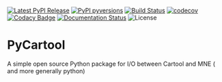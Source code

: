 [![Latest PyPI Release](https://img.shields.io/pypi/v/pycartool.svg)](https://pypi.org/project/pycartool/)
[![PyPI pyversions](https://img.shields.io/pypi/pyversions/pycartool.svg)](https://pypi.python.org/pypi/pycartool/)
[![Build Status](https://travis-ci.com/vferat/PyCartool.svg?branch=master)](https://travis-ci.com/vferat/PyCartool)
[![codecov](https://codecov.io/gh/vferat/PyCartool/branch/master/graph/badge.svg)](https://codecov.io/gh/vferat/PyCartool)
[![Codacy Badge](https://api.codacy.com/project/badge/Grade/38a68c3012224c97827e10e7ca914a52)](https://www.codacy.com/app/vferat/PyCartool?utm_source=github.com&amp;utm_medium=referral&amp;utm_content=vferat/PyCartool&amp;utm_campaign=Badge_Grade)
[![Documentation Status](https://readthedocs.org/projects/pycartool/badge/?version=latest)](https://pycartool.readthedocs.io/en/latest/?badge=latest)
![License](https://img.shields.io/badge/license-BSD-green.svg)

# PyCartool
A simple open source Python package for I/O between Cartool and MNE ( and more generally python)
